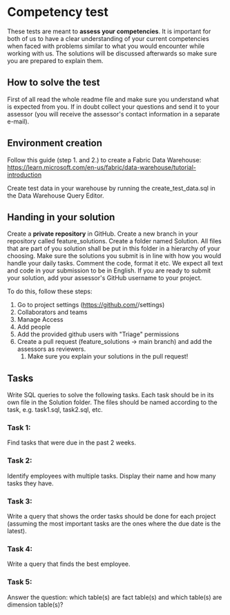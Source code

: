 # Competency test

These tests are meant to **assess your competencies**. It is important for both of us to have a clear understanding of your current competencies when faced with problems similar to what you would encounter while working with us. The solutions will be discussed afterwards so make sure you are prepared to explain them.

## How to solve the test

First of all read the whole readme file and make sure you understand what is expected from you. If in doubt collect your questions and send it to your assessor (you will receive the assessor's contact information in a separate e-mail).

## Environment creation

Follow this guide (step 1. and 2.) to create a Fabric Data Warehouse:
https://learn.microsoft.com/en-us/fabric/data-warehouse/tutorial-introduction

Create test data in your warehouse by running the create_test_data.sql in the Data Warehouse Query Editor.

## Handing in your solution

Create a **private repository** in GitHub.
Create a new branch in your repository called feature_solutions.
Create a folder named Solution. All files that are part of you solution shall be put in this folder in a hierarchy of your choosing.
Make sure the solutions you submit is in line with how you would handle your daily tasks. Comment the code, format it etc.
We expect all text and code in your submission to be in English. 
If you are ready to submit your solution, add your assessor's GitHub username to your project.

To do this, follow these steps:
1. Go to project settings (https://github.com/<Reponame>/settings)
2. Collaborators and teams
3. Manage Access
4. Add people
5. Add the provided github users with "Triage" permissions
6. Create a pull request (feature_solutions -> main branch) and add the assessors as reviewers.
    1. Make sure you explain your solutions in the pull request!

## Tasks

Write SQL queries to solve the following tasks. Each task should be in its own file in the Solution folder. The files should be named according to the task, e.g. task1.sql, task2.sql, etc.

### Task 1: 

Find tasks that were due in the past 2 weeks.

### Task 2: 

Identify employees with multiple tasks. Display their name and how many tasks they have.

### Task 3: 

Write a query that shows the order tasks should be done for each project (assuming the most important tasks are the ones where the due date is the latest).

### Task 4:

Write a query that finds the best employee.

### Task 5: 

Answer the question: which table(s) are fact table(s) and which table(s) are dimension table(s)?